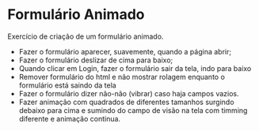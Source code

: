 # Formulário Animado

Exercício de criação de um formulário animado.

- Fazer o formulário aparecer, suavemente, quando a página abrir;
- Fazer o formulário deslizar de cima para baixo;
- Quando clicar em Login, fazer o formulário sair da tela, indo para baixo
- Remover formulário do html e não mostrar rolagem enquanto o formulário está saindo da tela
- Fazer o formulário dizer não-não (vibrar) caso haja campos vazios.
- Fazer animação com quadrados de diferentes tamanhos surgindo debaixo para cima e sumindo do campo de visão na tela com timming diferente e animação continua.
